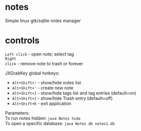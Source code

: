 notes
=====

Simple linux gtk/sqlite notes manager

controls
=====

<code>Left click</code> - open note; select tag<br>
<code>Right click</code> - remove note to trash or forever

JXGrabKey global hotkeys:<br>
- <code>Alt+Shift+:</code> - show/hide notes list<br>
- <code>Alt+Shift+'</code> - create new note<br>
- <code>Alt+Shift+]</code> - show/hide tags list and tag entries (default=on)<br>
- <code>Alt+Shift+[</code> - show/hide Trash entry (default=off)
- <code>Alt+Shift+K</code> - exit application

Parameters:<br>
To run notes hidden: <code>java Notes hide</code><br>
To open a specific database: <code>java Notes db notes1.db</code>